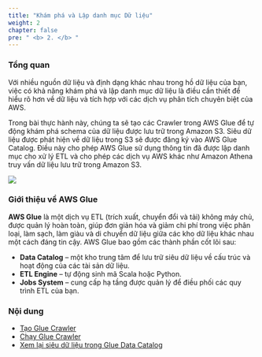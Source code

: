 ```yaml
---
title: "Khám phá và Lập danh mục Dữ liệu"
weight: 2
chapter: false
pre: " <b> 2. </b> "
---
```


### Tổng quan
Với nhiều nguồn dữ liệu và định dạng khác nhau trong hồ dữ liệu của bạn, việc có khả năng khám phá và lập danh mục dữ liệu là điều cần thiết để hiểu rõ hơn về dữ liệu và tích hợp với các dịch vụ phân tích chuyên biệt của AWS.

Trong bài thực hành này, chúng ta sẽ tạo các Crawler trong AWS Glue để tự động khám phá schema của dữ liệu được lưu trữ trong Amazon S3. Siêu dữ liệu được phát hiện về dữ liệu trong S3 sẽ được đăng ký vào AWS Glue Catalog. Điều này cho phép AWS Glue sử dụng thông tin đã được lập danh mục cho xử lý ETL và cho phép các dịch vụ AWS khác như Amazon Athena truy vấn dữ liệu lưu trữ trong Amazon S3.

![](../../images/2.discover/2_01.png)

### Giới thiệu về AWS Glue
**AWS Glue** là một dịch vụ ETL (trích xuất, chuyển đổi và tải) không máy chủ, được quản lý hoàn toàn, giúp đơn giản hóa và giảm chi phí trong việc phân loại, làm sạch, làm giàu và di chuyển dữ liệu giữa các kho dữ liệu khác nhau một cách đáng tin cậy. AWS Glue bao gồm các thành phần cốt lõi sau:

- **Data Catalog** – một kho trung tâm để lưu trữ siêu dữ liệu về cấu trúc và hoạt động của các tài sản dữ liệu.
- **ETL Engine** – tự động sinh mã Scala hoặc Python.
- **Jobs System** – cung cấp hạ tầng được quản lý để điều phối các quy trình ETL của bạn.

### Nội dung
- [Tạo Glue Crawler](2.1-creategluecrawler/)
- [Chạy Glue Crawler](2.2-rungluecrawler/)
- [Xem lại siêu dữ liệu trong Glue Data Catalog](2.3-review/)
